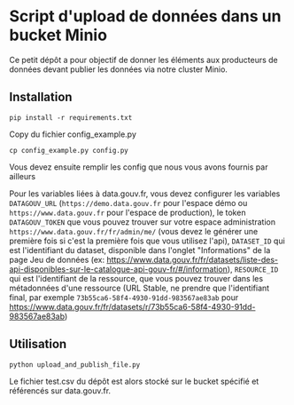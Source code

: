 # Script d'upload de données dans un bucket Minio

Ce petit dépôt a pour objectif de donner les éléments aux producteurs de données devant publier les données via notre cluster Minio.

## Installation

```
pip install -r requirements.txt
```

Copy du fichier config_example.py

```
cp config_example.py config.py
```

Vous devez ensuite remplir les config que nous vous avons fournis par ailleurs

Pour les variables liées à data.gouv.fr, vous devez configurer les variables `DATAGOUV_URL` (`https://demo.data.gouv.fr` pour l'espace démo ou `https://www.data.gouv.fr` pour l'espace de production), le token `DATAGOUV_TOKEN` que vous pouvez trouver sur votre espace administration `https://www.data.gouv.fr/fr/admin/me/` (vous devez le générer une première fois si c'est la première fois que vous utilisez l'api), `DATASET_ID` qui est l'identifiant du dataset, disponible dans l'onglet "Informations" de la page Jeu de données (ex: https://www.data.gouv.fr/fr/datasets/liste-des-api-disponibles-sur-le-catalogue-api-gouv-fr/#/information), `RESOURCE_ID` qui est l'identifiant de la ressource, que vous pouvez trouver dans les métadonnées d'une ressource (URL Stable, ne prendre que l'identifiant final, par exemple `73b55ca6-58f4-4930-91dd-983567ae83ab` pour https://www.data.gouv.fr/fr/datasets/r/73b55ca6-58f4-4930-91dd-983567ae83ab)

## Utilisation

```
python upload_and_publish_file.py
```

Le fichier test.csv du dépôt est alors stocké sur le bucket spécifié et référencés sur data.gouv.fr.